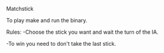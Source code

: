 Matchstick

To play make and run the binary.

Rules:
-Choose the stick you want and wait the turn of the IA.

-To win you need to don't take the last stick.

